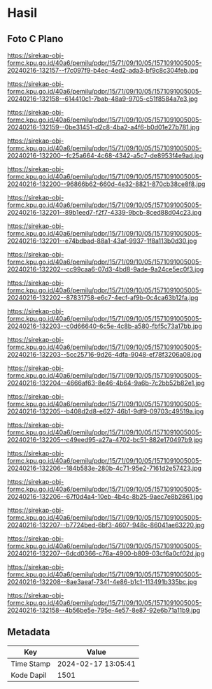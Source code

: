 # Hasil

## Foto C Plano

https://sirekap-obj-formc.kpu.go.id/40a6/pemilu/pdpr/15/71/09/10/05/1571091005005-20240216-132157--f7c097f9-b4ec-4ed2-ada3-bf9c8c304feb.jpg

https://sirekap-obj-formc.kpu.go.id/40a6/pemilu/pdpr/15/71/09/10/05/1571091005005-20240216-132158--614410c1-7bab-48a9-9705-c51f8584a7e3.jpg

https://sirekap-obj-formc.kpu.go.id/40a6/pemilu/pdpr/15/71/09/10/05/1571091005005-20240216-132159--0be31451-d2c8-4ba2-a4f6-b0d01e27b781.jpg

https://sirekap-obj-formc.kpu.go.id/40a6/pemilu/pdpr/15/71/09/10/05/1571091005005-20240216-132200--fc25a664-4c68-4342-a5c7-de8953f4e9ad.jpg

https://sirekap-obj-formc.kpu.go.id/40a6/pemilu/pdpr/15/71/09/10/05/1571091005005-20240216-132200--96866b62-660d-4e32-8821-870cb38ce8f8.jpg

https://sirekap-obj-formc.kpu.go.id/40a6/pemilu/pdpr/15/71/09/10/05/1571091005005-20240216-132201--89b1eed7-f2f7-4339-9bcb-8ced88d04c23.jpg

https://sirekap-obj-formc.kpu.go.id/40a6/pemilu/pdpr/15/71/09/10/05/1571091005005-20240216-132201--e74bdbad-88a1-43af-9937-1f8a113b0d30.jpg

https://sirekap-obj-formc.kpu.go.id/40a6/pemilu/pdpr/15/71/09/10/05/1571091005005-20240216-132202--cc99caa6-07d3-4bd8-9ade-9a24ce5ec0f3.jpg

https://sirekap-obj-formc.kpu.go.id/40a6/pemilu/pdpr/15/71/09/10/05/1571091005005-20240216-132202--87831758-e6c7-4ecf-af9b-0c4ca63b12fa.jpg

https://sirekap-obj-formc.kpu.go.id/40a6/pemilu/pdpr/15/71/09/10/05/1571091005005-20240216-132203--c0d66640-6c5e-4c8b-a580-fbf5c73a17bb.jpg

https://sirekap-obj-formc.kpu.go.id/40a6/pemilu/pdpr/15/71/09/10/05/1571091005005-20240216-132203--5cc25716-9d26-4dfa-9048-ef78f3206a08.jpg

https://sirekap-obj-formc.kpu.go.id/40a6/pemilu/pdpr/15/71/09/10/05/1571091005005-20240216-132204--4666af63-8e46-4b64-9a6b-7c2bb52b82e1.jpg

https://sirekap-obj-formc.kpu.go.id/40a6/pemilu/pdpr/15/71/09/10/05/1571091005005-20240216-132205--b408d2d8-e627-46b1-9df9-09703c49519a.jpg

https://sirekap-obj-formc.kpu.go.id/40a6/pemilu/pdpr/15/71/09/10/05/1571091005005-20240216-132205--c49eed95-a27a-4702-bc51-882e170497b9.jpg

https://sirekap-obj-formc.kpu.go.id/40a6/pemilu/pdpr/15/71/09/10/05/1571091005005-20240216-132206--184b583e-280b-4c71-95e2-7161d2e57423.jpg

https://sirekap-obj-formc.kpu.go.id/40a6/pemilu/pdpr/15/71/09/10/05/1571091005005-20240216-132206--67f0d4a4-10eb-4b4c-8b25-9aec7e8b2861.jpg

https://sirekap-obj-formc.kpu.go.id/40a6/pemilu/pdpr/15/71/09/10/05/1571091005005-20240216-132207--b7724bed-6bf3-4607-948c-86041ae63220.jpg

https://sirekap-obj-formc.kpu.go.id/40a6/pemilu/pdpr/15/71/09/10/05/1571091005005-20240216-132207--6dcd0366-c76a-4900-b809-03cf6a0cf02d.jpg

https://sirekap-obj-formc.kpu.go.id/40a6/pemilu/pdpr/15/71/09/10/05/1571091005005-20240216-132208--8ae3aeaf-7341-4e86-b1c1-113491b335bc.jpg

https://sirekap-obj-formc.kpu.go.id/40a6/pemilu/pdpr/15/71/09/10/05/1571091005005-20240216-132158--4b56be5e-795e-4e57-8e87-92e6b71a11b9.jpg


## Metadata

| Key        | Value               |
| ---------- | ------------------- |
| Time Stamp | 2024-02-17 13:05:41 |
| Kode Dapil | 1501                |



